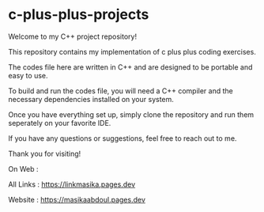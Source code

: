 # c-plus-plus-projects

Welcome to my C++ project repository! 

This repository contains my implementation of c plus plus coding exercises. 

The codes file here are written in C++ and are designed to be portable and easy to use. 

To build and run the codes file, you will need a C++ compiler and the necessary dependencies installed on your system.

Once you have everything set up, simply clone the repository and run them seperately on your favorite IDE. 

If you have any questions or suggestions, feel free to reach out to me. 

Thank you for visiting!

On Web : 

   All Links : https://linkmasika.pages.dev
   
   Website : https://masikaabdoul.pages.dev
